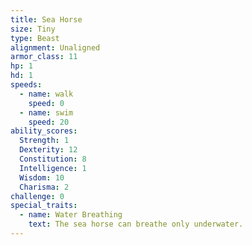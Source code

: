 ```yaml
---
title: Sea Horse
size: Tiny
type: Beast
alignment: Unaligned
armor_class: 11
hp: 1
hd: 1
speeds:
  - name: walk
    speed: 0
  - name: swim
    speed: 20
ability_scores:
  Strength: 1
  Dexterity: 12
  Constitution: 8
  Intelligence: 1
  Wisdom: 10
  Charisma: 2
challenge: 0
special_traits:
  - name: Water Breathing
    text: The sea horse can breathe only underwater.
---
```

